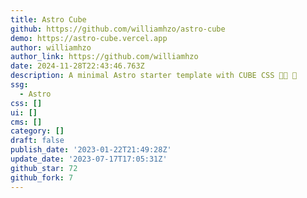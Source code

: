 ```yaml
---
title: Astro Cube
github: https://github.com/williamhzo/astro-cube
demo: https://astro-cube.vercel.app
author: williamhzo
author_link: https://github.com/williamhzo
date: 2024-11-28T22:43:46.763Z
description: A minimal Astro starter template with CUBE CSS 🧑‍🚀 🧊
ssg:
  - Astro
css: []
ui: []
cms: []
category: []
draft: false
publish_date: '2023-01-22T21:49:28Z'
update_date: '2023-07-17T17:05:31Z'
github_star: 72
github_fork: 7
---
```

